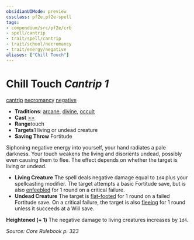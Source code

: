 ```yaml
---
obsidianUIMode: preview
cssclass: pf2e,pf2e-spell
tags:
- compendium/src/pf2e/crb
- spell/cantrip
- trait/spell/cantrip
- trait/school/necromancy
- trait/energy/negative
aliases: ["Chill Touch"]
---
```

# Chill Touch *Cantrip 1*   
[cantrip](cantrip.md)  [necromancy](necromancy.md)  [negative](negative.md)  

- **Traditions**: [arcane](arcane.md), [divine](divine.md), [occult](occult.md)
- **Cast** [>>](chapter-9-playing-the-game.md#Actions "Two-Action") 
- **Range**touch
- **Targets**1 living or undead creature
- **Saving Throw** Fortitude

Siphoning negative energy into yourself, your hand radiates a pale darkness. Your touch weakens the living and disorients undead, possibly even causing them to flee. The effect depends on whether the target is living or undead.

- **Living Creature** The spell deals negative damage equal to `1d4` plus your spellcasting modifier. The target attempts a basic Fortitude save, but is also [enfeebled](conditions.md#Enfeebled) for 1 round on a critical failure.
- **Undead Creature** The target is [flat-footed](conditions.md#Flat-footed) for 1 round on a failed Fortitude save. On a critical failure, the target is also [fleeing](conditions.md#Fleeing) for 1 round unless it succeeds at a Will save.

**Heightened (+ 1)** The negative damage to living creatures increases by `1d4`.

*Source: Core Rulebook p. 323*